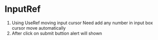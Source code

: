 # InputRef
1) Using UseRef moving input cursor
Need add any number in input box cursor move automatically
2) After click on submit buttion alert will shown
